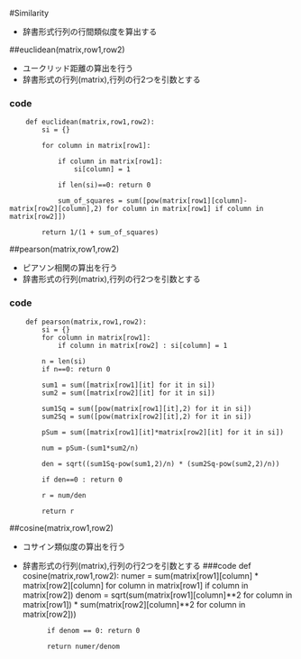 #Similarity
* 辞書形式行列の行間類似度を算出する


##euclidean(matrix,row1,row2)
* ユークリッド距離の算出を行う
* 辞書形式の行列(matrix),行列の行2つを引数とする
### code 
		def euclidean(matrix,row1,row2):
			si = {}
	
			for column in matrix[row1]:
		
				if column in matrix[row1]:
					si[column] = 1
		
				if len(si)==0: return 0
		
				sum_of_squares = sum([pow(matrix[row1][column]-matrix[row2][column],2) for column in matrix[row1] if column in matrix[row2]])		
	
			return 1/(1 + sum_of_squares)


##pearson(matrix,row1,row2)
* ピアソン相関の算出を行う
* 辞書形式の行列(matrix),行列の行2つを引数とする
### code
		def pearson(matrix,row1,row2):
			si = {}
			for column in matrix[row1]:
				if column in matrix[row2] : si[column] = 1

			n = len(si)
			if n==0: return 0
	
			sum1 = sum([matrix[row1][it] for it in si])
			sum2 = sum([matrix[row2][it] for it in si])

			sum1Sq = sum([pow(matrix[row1][it],2) for it in si])
			sum2Sq = sum([pow(matrix[row2][it],2) for it in si])

			pSum = sum([matrix[row1][it]*matrix[row2][it] for it in si])

			num = pSum-(sum1*sum2/n)

			den = sqrt((sum1Sq-pow(sum1,2)/n) * (sum2Sq-pow(sum2,2)/n))

			if den==0 : return 0

			r = num/den

			return r


##cosine(matrix,row1,row2)
* コサイン類似度の算出を行う
* 辞書形式の行列(matrix),行列の行2つを引数とする
###code
		def cosine(matrix,row1,row2):
			numer = sum(matrix[row1][column] * matrix[row2][column] for column in matrix[row1] if column in matrix[row2])
			denom = sqrt(sum(matrix[row1][column]**2 for column in matrix[row1]) * sum(matrix[row2][column]**2 for column in matrix[row2]))
		
			if denom == 0: return 0
	
			return numer/denom

